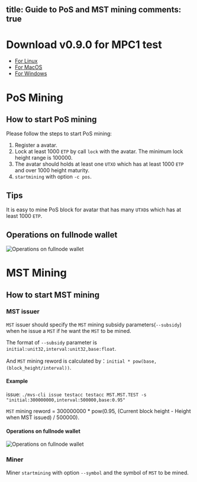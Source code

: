 title: Guide to PoS and MST mining 
comments: true
---

# Download v0.9.0 for MPC1 test
* [For Linux](https://s3-us-west-1.amazonaws.com/wallet.mvs.org/download/testnet/mvs-linux-x86_64-v0.9.0.tar.gz)  
* [For MacOS](https://s3-us-west-1.amazonaws.com/wallet.mvs.org/download/testnet/mvs-macOSX-x86_64-v0.9.0.pkg)  
* [For Windows](https://s3-us-west-1.amazonaws.com/wallet.mvs.org/download/testnet/mvs-win64-v0.9.0.exe)

# PoS Mining

## How to start PoS mining
Please follow the steps to start PoS mining:
1. Register a avatar.
2. Lock at least 1000 `ETP` by call `lock` with the avatar. The minimum lock height range is 100000.
3. The avatar should holds at least one `UTXO` which has at least 1000 `ETP` and over 1000 height maturity. 
4. `startmining` with option `-c pos`.

## Tips
It is easy to mine PoS block for avatar that has many `UTXO`s which has at least 1000 `ETP`.

## Operations on fullnode wallet 
![Operations on fullnode wallet](/images/mining/en/pos_mst_mining_overview.png)

# MST Mining

## How to start MST mining

### MST issuer
`MST` issuer should specify the `MST` mining subsidy parameters(`--subsidy`) when he issue a `MST` if he want the `MST` to be mined.

The format of `--subsidy` parameter is `initial:unit32,interval:unit32,base:float`. 

And `MST` mining reword is calculated by：`initial * pow(base, (block_height/interval))`.

#### Example
issue:
`./mvs-cli issue testacc testacc MST.MST.TEST -s "initial:300000000,interval:500000,base:0.95"`

`MST` mining reword = 300000000 * pow(0.95, (Current block height - Height when MST issued) / 500000).

#### Operations on fullnode wallet
![Operations on fullnode wallet ](/images/mining/en/mst_mining_create_asset.png)

### Miner
Miner `startmining` with option `--symbol` and the symbol of `MST` to be mined.
